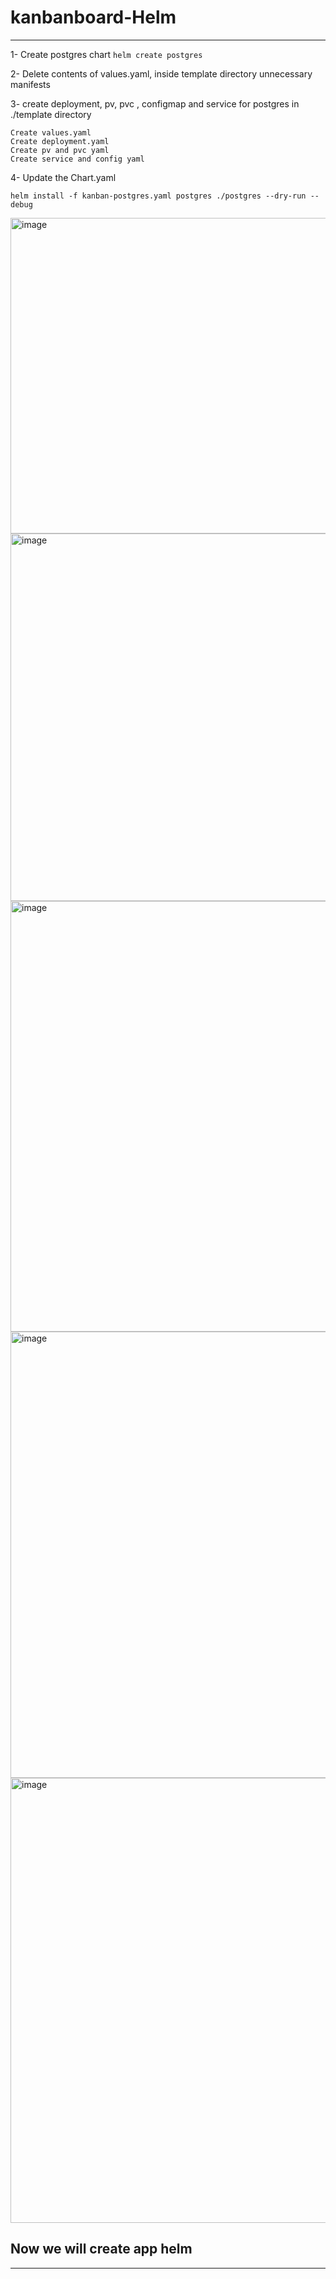# kanbanboard-Helm
-------------------------------------------------

1- Create postgres chart `helm create postgres`

2- Delete contents of values.yaml, inside template directory unnecessary manifests

3- create deployment, pv, pvc , configmap and service for postgres in ./template directory

```
Create values.yaml
Create deployment.yaml
Create pv and pvc yaml
Create service and config yaml
```

4- Update the Chart.yaml

`helm install -f kanban-postgres.yaml postgres ./postgres --dry-run --debug`

<img width="505" alt="image" src="https://github.com/sanjeetcalgary/kanbanboard/assets/103237142/37d05e8a-b007-4c44-8f52-f479e298b308">

<img width="588" alt="image" src="https://github.com/sanjeetcalgary/kanbanboard/assets/103237142/f4345ce3-588e-4196-948d-83f7ce854f89">

<img width="689" alt="image" src="https://github.com/sanjeetcalgary/kanbanboard/assets/103237142/b390ff0e-a32c-4a24-866f-ad715e8b3298">

<img width="714" alt="image" src="https://github.com/sanjeetcalgary/kanbanboard/assets/103237142/b8c75594-20ac-4863-9fb1-13c0c3d6a7c0">

<img width="712" alt="image" src="https://github.com/sanjeetcalgary/kanbanboard/assets/103237142/d6463a4a-d005-4719-9f91-31767a9477bd">


## Now we will create app helm
-------------------------------------


